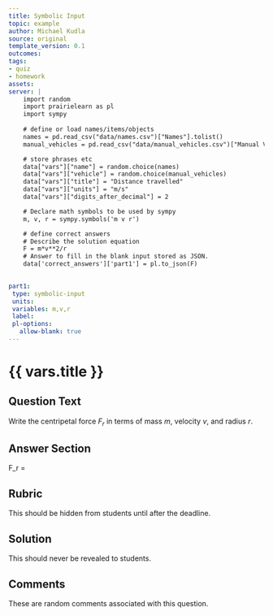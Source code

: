 ```yaml
---
title: Symbolic Input
topic: example
author: Michael Kudla
source: original
template_version: 0.1
outcomes:
tags:
- quiz
- homework
assets:
server: |
    import random    
    import prairielearn as pl
    import sympy
    
    # define or load names/items/objects
    names = pd.read_csv("data/names.csv")["Names"].tolist()
    manual_vehicles = pd.read_csv("data/manual_vehicles.csv")["Manual Vehicles"].tolist()

    # store phrases etc
    data["vars"]["name"] = random.choice(names)
    data["vars"]["vehicle"] = random.choice(manual_vehicles)
    data["vars"]["title"] = "Distance travelled"
    data["vars"]["units"] = "m/s"
    data["vars"]["digits_after_decimal"] = 2

    # Declare math symbols to be used by sympy
    m, v, r = sympy.symbols('m v r')

    # define correct answers
    # Describe the solution equation
    F = m*v**2/r
    # Answer to fill in the blank input stored as JSON.
    data['correct_answers']['part1'] = pl.to_json(F)

    
part1:
 type: symbolic-input
 units: 
 variables: m,v,r
 label: 
 pl-options:
   allow-blank: true
---
```

# {{ vars.title }}

## Question Text

Write the centripetal force $F_r$ in terms of mass $m$, velocity $v$, and radius $r$.

## Answer Section

F_r =

## Rubric

This should be hidden from students until after the deadline.

## Solution

This should never be revealed to students.

## Comments

These are random comments associated with this question.
